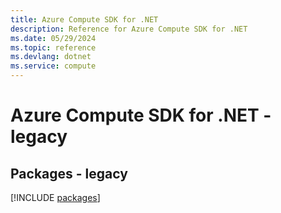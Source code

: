 ```yaml
---
title: Azure Compute SDK for .NET
description: Reference for Azure Compute SDK for .NET
ms.date: 05/29/2024
ms.topic: reference
ms.devlang: dotnet
ms.service: compute
---
```

# Azure Compute SDK for .NET - legacy
## Packages - legacy
[!INCLUDE [packages](compute-index.md)]